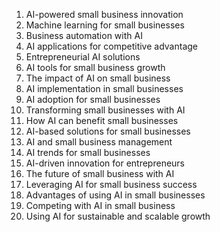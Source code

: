 1. AI-powered small business innovation
2. Machine learning for small businesses
3. Business automation with AI
4. AI applications for competitive advantage
5. Entrepreneurial AI solutions
6. AI tools for small business growth
7. The impact of AI on small business
8. AI implementation in small businesses
9. AI adoption for small businesses
10. Transforming small businesses with AI
11. How AI can benefit small businesses
12. AI-based solutions for small businesses
13. AI and small business management
14. AI trends for small businesses
15. AI-driven innovation for entrepreneurs
16. The future of small business with AI
17. Leveraging AI for small business success
18. Advantages of using AI in small businesses
19. Competing with AI in small business
20. Using AI for sustainable and scalable growth
